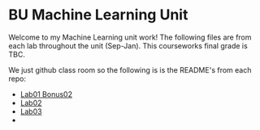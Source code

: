 # BU Machine Learning Unit
Welcome to my Machine Learning unit work! The following files are from each lab throughout the unit (Sep-Jan).
This courseworks final grade is TBC.

We just github class room so the following is is the README's from each repo:
- [Lab01 Bonus02](https://github.com/bu-ml-bonus/ml-bonus-02---python-revision-LithiumDrache/blob/main/README.md)
- [Lab02](https://github.com/bu-ml-labs/ml-lab-02-LithiumDrache/blob/main/README.md)
- [Lab03](https://github.com/bu-ml-labs/ml-lab-03-LithiumDrache/blob/main/README.md)
- 

